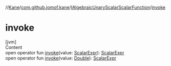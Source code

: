 //[Kane](../../index.md)/[com.github.jomof.kane](../index.md)/[IAlgebraicUnaryScalarScalarFunction](index.md)/[invoke](invoke.md)



# invoke  
[jvm]  
Content  
open operator fun [invoke](invoke.md)(value: [ScalarExpr](../-scalar-expr/index.md)): [ScalarExpr](../-scalar-expr/index.md)  
open operator fun [invoke](invoke.md)(value: [Double](https://kotlinlang.org/api/latest/jvm/stdlib/kotlin/-double/index.html)): [ScalarExpr](../-scalar-expr/index.md)  



